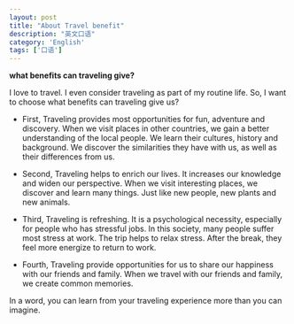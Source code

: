 ```yaml
---
layout: post
title: "About Travel benefit"
description: "英文口语"
category: 'English' 
tags: ['口语']
---
```



**what benefits can traveling give?**

 I love to travel. I even consider traveling as part of my routine life. So, I want to choose what benefits can 
traveling give us? 


- First, Traveling provides most opportunities for fun, adventure and discovery. When we visit places in other countries, we gain a better understanding of the local people. We learn their cultures, history and background. We discover the similarities they have with us, as well as their differences from us. 


- Second, Traveling helps to enrich our lives. It increases our knowledge and widen our perspective. When we visit interesting places, we discover and learn many things. Just like new people, new plants and new animals. 


- Third, Traveling is refreshing. It is a psychological necessity, especially for people who has stressful jobs. In this society, many people suffer most stress at work. The trip helps to relax stress. After the break, they feel more energize to return to work. 


- Fourth, Traveling provide opportunities for us to share our happiness with our friends and family. When we travel with our friends and family, we create common memories.


In a word, you can learn from your traveling experience more than you can imagine. 


<!--more-->




